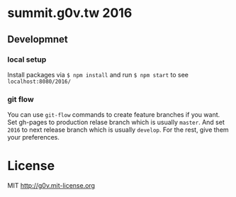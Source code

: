 # summit.g0v.tw 2016

## Developmnet

### local setup

Install packages via `$ npm install` and run `$ npm start` to see `localhost:8080/2016/`

### git flow

You can use `git-flow` commands to create feature branches if you want.
Set gh-pages to production relase branch which is usually `master`.
And set `2016` to next release branch which is usually `develop`.
For the rest, give them your preferences.

# License

MIT http://g0v.mit-license.org
